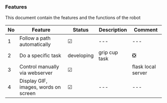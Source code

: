 ### Features

This document contain the features and the functions of the robot

|No|Feature|Status|Description|Comment|
|---|---|---|---|---|
|1|Follow a path automatically|☑|---|---|
|2|Do a specific task|developing|grip cup task|❎|---|---|
|3|Control manually via webserver|☑||flask local server|---|
|4|Display GIF, images, words on screen|☑|---|---|
